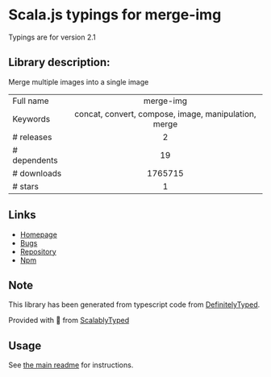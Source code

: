 
# Scala.js typings for merge-img

Typings are for version 2.1

## Library description:
Merge multiple images into a single image

|                    |                 |
| ------------------ | :-------------: |
| Full name          | merge-img |
| Keywords           | concat, convert, compose, image, manipulation, merge |
| # releases         | 2 |
| # dependents       | 19 |
| # downloads        | 1765715 |
| # stars            | 1 |

## Links
- [Homepage](https://github.com/preco21/merge-img#readme)
- [Bugs](https://github.com/preco21/merge-img/issues)
- [Repository](https://github.com/preco21/merge-img)
- [Npm](https://www.npmjs.com/package/merge-img)
    


## Note
This library has been generated from typescript code from [DefinitelyTyped](https://definitelytyped.org).

Provided with :purple_heart: from [ScalablyTyped](https://github.com/oyvindberg/ScalablyTyped)

## Usage
See [the main readme](../../readme.md) for instructions.



